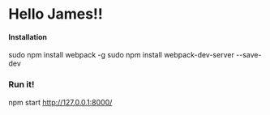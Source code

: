 # Hello James!!

#### Installation

sudo npm install webpack -g
sudo npm install webpack-dev-server --save-dev

### Run it!

npm start
http://127.0.0.1:8000/
